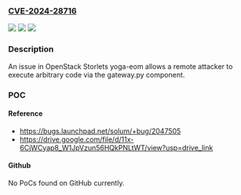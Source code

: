 ### [CVE-2024-28716](https://cve.mitre.org/cgi-bin/cvename.cgi?name=CVE-2024-28716)
![](https://img.shields.io/static/v1?label=Product&message=n%2Fa&color=blue)
![](https://img.shields.io/static/v1?label=Version&message=n%2Fa&color=blue)
![](https://img.shields.io/static/v1?label=Vulnerability&message=n%2Fa&color=brighgreen)

### Description

An issue in OpenStack Storlets yoga-eom allows a remote attacker to execute arbitrary code via the gateway.py component.

### POC

#### Reference
- https://bugs.launchpad.net/solum/+bug/2047505
- https://drive.google.com/file/d/11x-6CjWCyap8_W1JpVzun56HQkPNLtWT/view?usp=drive_link

#### Github
No PoCs found on GitHub currently.

